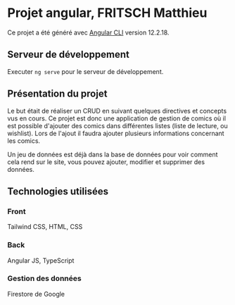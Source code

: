 # Projet angular, FRITSCH Matthieu


Ce projet a été généré avec [Angular CLI](https://github.com/angular/angular-cli) version 12.2.18.

## Serveur de développement

Executer `ng serve` pour le serveur de développement.

## Présentation du projet

Le but était de réaliser un CRUD en suivant quelques directives et concepts vus en cours.
Ce projet est donc une application de gestion de comics où il est possible d'ajouter des 
comics dans différentes listes (liste de lecture, ou wishlist). Lors de 
l'ajout il faudra ajouter plusieurs informations concernant les comics.

Un jeu de données est déjà dans la base de données pour voir comment cela rend 
sur le site, vous pouvez ajouter, modifier et supprimer des données.

## Technologies utilisées
### Front
Tailwind CSS, HTML, CSS

### Back
Angular JS, TypeScript

### Gestion des données
Firestore de Google
